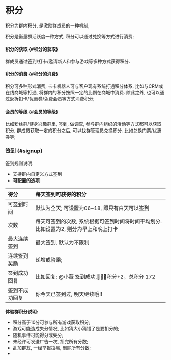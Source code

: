 # 积分

积分为群内积分, 是激励群成员的一种机制;

积分是衡量群活跃度一种方式, 积分可以通过兑换等方式进行消费;

#### 积分的获取 {#积分的获取}

群成员通过签到/打卡/邀请新人和参与游戏等多种方式获得积分.

#### 积分的消费 {#积分的消费}

积分可多种形式消费, 卡卡机器人可与客户现有系统打通积分体系, 比如与CRM或在线商城等打通, 将群内的积分按照一定的比例在商城中消费. 除此之外, 也可以通过返折扣卡/优惠券/免费会员等方式消费积分;

#### 会员的等级 {#会员的等级}

比如粉丝群/健身兴趣群里, 签到, 做调查, 参与群内组织的活动等方式都可以获取积分, 群成员获取一定的积分之后, 可以找群管理员兑换积分. 比如兑换门票/优惠券等;

### 签到 {#signup}

签到规则说明:

* 支持群内自定义方式签到
* **可配置的选项**

| 得分 | 每天签到可获得的积分 |
| :--- | :--- |
| 可签到时间 | 默认为全天; 可设置为06~18, 即只有白天可以签到 |
| 次数 | 每天可签到的次数, 系统根据可签到时间将时间平均划分. 比如设置为2, 则分为早上和晚上打卡 |
| 最大连续签到 | 最大签到, 默认为不限制 |
| 连续签到奖励 | 递增或阶乘; |
| 签到成功回复 | 比如回复: @小薇 签到成功,🌹🌹🌹积分+2，总积分 172 |
| 签到不成功回复 | 你今天已签到过, 明天继续哦!! |

**体验群积分说明:**

* 积分高于10分可参与所有游戏获取积分;
* 游戏可能造成失分情况, 比如猜大小猜错了是要扣分的;
* 随机事件可能得分或失分;
* 未经许可发送广告一次, 扣完所有分数;
* 乱加群友, 一经举报拉黑, 删除所有分数;
* 


